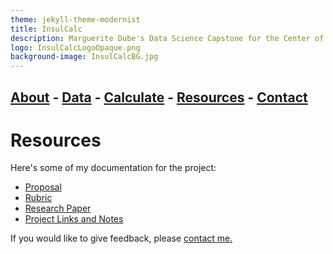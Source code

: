 ```yaml
---
theme: jekyll-theme-modernist
title: InsulCalc
description: Marguerite Dube's Data Science Capstone for the Center of Information Technology at Deep Run High School
logo: InsulCalcLogoOpaque.png
background-image: InsulCalcBG.jpg
---
```


## [About](https://dubemc.github.io/DubeCapstone2019/README) - [Data](https://dubemc.github.io/DubeCapstone2019/data) - [Calculate](https://dubemc.github.io/DubeCapstone2019/calculate) - [Resources](https://dubemc.github.io/DubeCapstone2019/resources) - [Contact](https://dubemc.github.io/DubeCapstone2019/contact)

# Resources

Here's some of my documentation for the project:
* [Proposal](https://docs.google.com/document/d/1cMO440vq2EwYcAeHS0ORJjL5_NeKLj2M0IM37sweTVM/edit?usp=sharing)
* [Rubric](https://docs.google.com/document/d/1kn3xX3uXz9ohg4JYtQrlslZj8H_04xEmHQzxLrelizc/edit?usp=sharing)
* [Research Paper](https://docs.google.com/document/d/1_IL6qMb53wWq55g7Lifh7XlRxwxZkiilSo3ZF9IAUsc/edit?usp=sharing)
* [Project Links and Notes](https://docs.google.com/document/d/1ryutSkcHd7yt_lE_QiC6BU5dLujwBfbEqZq31muk2OI/edit?usp=sharing)

If you would like to give feedback, please [contact me.](https://dubemc.github.io/DubeCapstone2019/contact)



